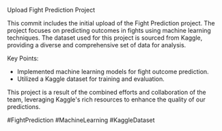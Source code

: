 Upload Fight Prediction Project

This commit includes the initial upload of the Fight Prediction project. The project focuses on predicting outcomes in fights using machine learning techniques. The dataset used for this project is sourced from Kaggle, providing a diverse and comprehensive set of data for analysis.

Key Points:
- Implemented machine learning models for fight outcome prediction.
- Utilized a Kaggle dataset for training and evaluation.

This project is a result of the combined efforts and collaboration of the team, leveraging Kaggle's rich resources to enhance the quality of our predictions.

#FightPrediction #MachineLearning #KaggleDataset

